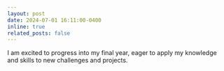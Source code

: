 ```yaml
---
layout: post
date: 2024-07-01 16:11:00-0400
inline: true
related_posts: false
---
```


I am excited to progress into my final year, eager to apply my knowledge and skills to new challenges and projects.